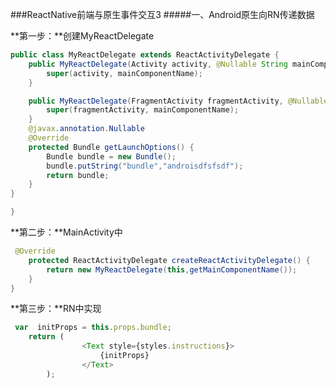 ###ReactNative前端与原生事件交互3
#####一、Android原生向RN传递数据

**第一步：**创建MyReactDelegate
```java
public class MyReactDelegate extends ReactActivityDelegate {
    public MyReactDelegate(Activity activity, @Nullable String mainComponentName) {
        super(activity, mainComponentName);
    }

    public MyReactDelegate(FragmentActivity fragmentActivity, @Nullable String mainComponentName) {
        super(fragmentActivity, mainComponentName);
    }
    @javax.annotation.Nullable
    @Override
    protected Bundle getLaunchOptions() {
        Bundle bundle = new Bundle();
        bundle.putString("bundle","androisdfsfsdf");
        return bundle;
    }
}

}
```

**第二步：**MainActivity中

```java
 @Override
    protected ReactActivityDelegate createReactActivityDelegate() {
        return new MyReactDelegate(this,getMainComponentName());
    }
}

```
**第三步：**RN中实现

```JavaScript
 var  initProps = this.props.bundle;
    return (
                <Text style={styles.instructions}>
                    {initProps}
                </Text>
        );
```
